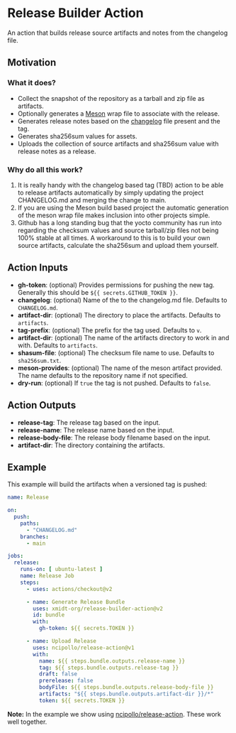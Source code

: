 # Release Builder Action
An action that builds release source artifacts and notes from the changelog file.

## Motivation

### What it does?

- Collect the snapshot of the repository as a tarball and zip file as artifacts.
- Optionally generates a [Meson](https://mesonbuild.com/) wrap file to associate with the release.
- Generates release notes based on the [changelog](https://keepachangelog.com/en/1.0.0/) file present and the tag.
- Generates sha256sum values for assets.
- Uploads the collection of source artifacts and sha256sum value with release notes as a release.

### Why do all this work?

1. It is really handy with the changelog based tag (TBD) action to be able
   to release artifacts automatically by simply updating the project CHANGELOG.md
   and merging the change to main.
2. If you are using the Meson build based project the automatic generation of
   the meson wrap file makes inclusion into other projects simple.
1. Github has a long standing bug that the yocto community has run into regarding
   the checksum values and source tarball/zip files not being 100% stable at all
   times.  A workaround to this is to build your own source artifacts, calculate
   the sha256sum and upload them yourself.

## Action Inputs

- **gh-token**: (optional) Provides permissions for pushing the new tag.  Generally this should be `${{ secrets.GITHUB_TOKEN }}`.
- **changelog**: (optional) Name of the to the changelog.md file.  Defaults to `CHANGELOG.md`.
- **artifact-dir**: (optional) The directory to place the artifacts.  Defaults to `artifacts`.
- **tag-prefix**: (optional) The prefix for the tag used.  Defaults to `v`.
- **artifact-dir**: (optional) The name of the artifacts directory to work in and with.  Defaults to `artifacts`.
- **shasum-file**: (optional) The checksum file name to use.  Defaults to `sha256sum.txt`.
- **meson-provides**: (optional) The name of the meson artifact provided.  The name defaults to the repository name if not specified.
- **dry-run**: (optional) If `true` the tag is not pushed.  Defaults to `false`.

## Action Outputs

- **release-tag**: The release tag based on the input.
- **release-name**: The release name based on the input.
- **release-body-file**: The release body filename based on the input.
- **artifact-dir**: The directory containing the artifacts.

## Example
This example will build the artifacts when a versioned tag is pushed:

```yml
name: Release

on:
  push:
    paths:
      - "CHANGELOG.md"
    branches:
      - main

jobs:
  release:
    runs-on: [ ubuntu-latest ]
    name: Release Job
    steps:
      - uses: actions/checkout@v2

      - name: Generate Release Bundle
        uses: xmidt-org/release-builder-action@v2
        id: bundle
        with:
          gh-token: ${{ secrets.TOKEN }}

      - name: Upload Release
        uses: ncipollo/release-action@v1
        with:
          name: ${{ steps.bundle.outputs.release-name }}
          tag: ${{ steps.bundle.outputs.release-tag }}
          draft: false
          prerelease: false
          bodyFile: ${{ steps.bundle.outputs.release-body-file }}
          artifacts: "${{ steps.bundle.outputs.artifact-dir }}/*"
          token: ${{ secrets.TOKEN }}
```

**Note:** In the example we show using [ncipollo/release-action](https://github.com/ncipollo/release-action).  These work well together.
